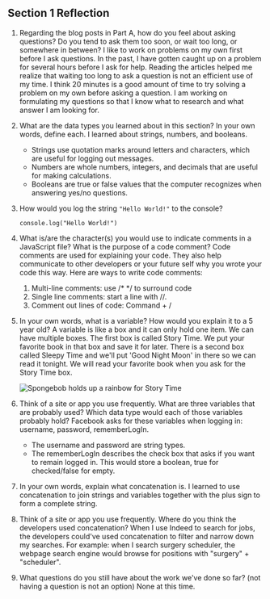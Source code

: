 ## Section 1 Reflection

1. Regarding the blog posts in Part A, how do you feel about asking questions? Do you tend to ask them too soon, or wait too long, or somewhere in between?
    I like to work on problems on my own first before I ask questions. In the past, I have gotten caught up on a problem for several hours before I ask for help. Reading the articles helped me realize that waiting too long to ask a question is not an efficient use of my time. I think 20 minutes is a good amount of time to try solving a problem on my own before asking a question. I am working on formulating my questions so that I know what to research and what answer I am looking for. 
2. What are the data types you learned about in this section? In your own words, define each.
    I learned about strings, numbers, and booleans. 
      * Strings use quotation marks around letters and characters, which are useful for logging out messages. 
      * Numbers are whole numbers, integers, and decimals that are useful for making calculations. 
      * Booleans are true or false values that the computer recognizes when answering yes/no questions.
3. How would you log the string `"Hello World!"` to the console?
    ```
    console.log("Hello World!")
    ```
4. What is/are the character(s) you would use to indicate comments in a JavaScript file? What is the purpose of a code comment?
    Code comments are used for explaining your code. They also help communicate to other developers or your future self why you wrote your code this way. Here are ways to write code comments:
    1. Multi-line comments: use /* */ to surround code
    2. Single line comments: start a line with //.
    3. Comment out lines of code: Command + /
5. In your own words, what is a variable? How would you explain it to a 5 year old?
    A variable is like a box and it can only hold one item. We can have multiple boxes. The first box is called Story Time. We put your favorite book in that box and save it for later. There is a second box called Sleepy Time and we'll put 'Good Night Moon' in there so we can read it tonight. We will read your favorite book when you ask for the Story Time box. 
    
    ![Spongebob holds up a rainbow for Story Time](https://www.memecreator.org/static/images/memes/5284356.jpg)
6. Think of a site or app you use frequently. What are three variables that are probably used? Which data type would each of those variables probably hold?
    Facebook asks for these variables when logging in: username, password, rememberLogIn. 
      * The username and password are string types. 
      * The rememberLogIn describes the check box that asks if you want to remain logged in. This would store a boolean, true for checked/false for empty.
7. In your own words, explain what concatenation is.
    I learned to use concatenation to join strings and variables together with the plus sign to form a complete string.
8. Think of a site or app you use frequently. Where do you think the developers used concatenation?
    When I use Indeed to search for jobs, the developers could've used concatenation to filter and narrow down my searches. For example: when I search surgery scheduler, the webpage search engine would browse for positions with  "surgery" + "scheduler".
9. What questions do you still have about the work we've done so far? (not having a question is not an option)
    None at this time.